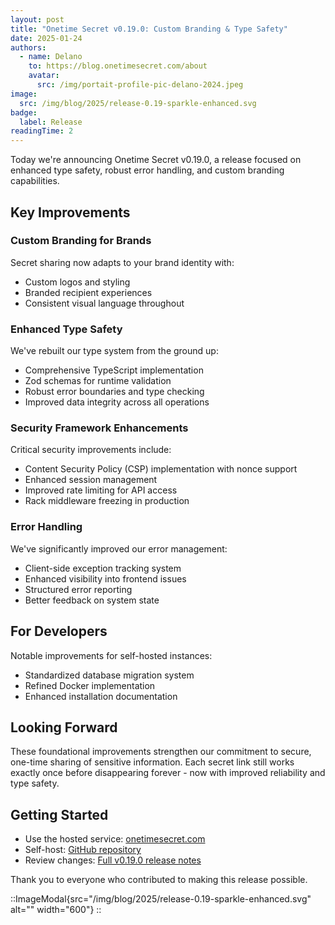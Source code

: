 ```yaml
---
layout: post
title: "Onetime Secret v0.19.0: Custom Branding & Type Safety"
date: 2025-01-24
authors:
  - name: Delano
    to: https://blog.onetimesecret.com/about
    avatar:
      src: /img/portait-profile-pic-delano-2024.jpeg
image:
  src: /img/blog/2025/release-0.19-sparkle-enhanced.svg
badge:
  label: Release
readingTime: 2
---
```


Today we're announcing Onetime Secret v0.19.0, a release focused on enhanced type safety, robust error handling, and custom branding capabilities.

## Key Improvements

### Custom Branding for Brands
Secret sharing now adapts to your brand identity with:
- Custom logos and styling
- Branded recipient experiences
- Consistent visual language throughout

### Enhanced Type Safety
We've rebuilt our type system from the ground up:
- Comprehensive TypeScript implementation
- Zod schemas for runtime validation
- Robust error boundaries and type checking
- Improved data integrity across all operations

### Security Framework Enhancements
Critical security improvements include:
- Content Security Policy (CSP) implementation with nonce support
- Enhanced session management
- Improved rate limiting for API access
- Rack middleware freezing in production

### Error Handling
We've significantly improved our error management:
- Client-side exception tracking system
- Enhanced visibility into frontend issues
- Structured error reporting
- Better feedback on system state

## For Developers
Notable improvements for self-hosted instances:
- Standardized database migration system
- Refined Docker implementation
- Enhanced installation documentation

## Looking Forward
These foundational improvements strengthen our commitment to secure, one-time sharing of sensitive information. Each secret link still works exactly once before disappearing forever - now with improved reliability and type safety.

## Getting Started
- Use the hosted service: [onetimesecret.com](https://onetimesecret.com)
- Self-host: [GitHub repository](https://github.com/onetimesecret/onetimesecret)
- Review changes: [Full v0.19.0 release notes](https://github.com/onetimesecret/onetimesecret/releases/tag/v0.19.0)

Thank you to everyone who contributed to making this release possible.


::ImageModal{src="/img/blog/2025/release-0.19-sparkle-enhanced.svg" alt="" width="600"}
::
